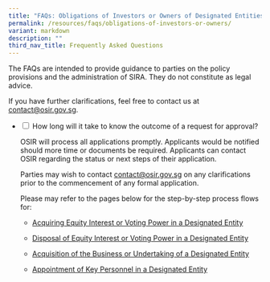 ```yaml
---
title: "FAQs: Obligations of Investors or Owners of Designated Entities"
permalink: /resources/faqs/obligations-of-investors-or-owners/
variant: markdown
description: ""
third_nav_title: Frequently Asked Questions
---
```

<p>The FAQs are intended to provide guidance to parties on the policy provisions
and the administration of SIRA. They do not constitute as legal advice.</p>
<p>If you have further clarifications, feel free to contact us at <a href="mailto:contact@osir.gov.sg" rel="noopener noreferrer nofollow" target="_blank">contact@osir.gov.sg</a>.</p>
<p></p>

<ul class="jekyllcodex_accordion">  
  
<li><input type="checkbox" id="accordion1">
<label for="accordion1">How long will it take to know the outcome of a request for approval?</label><div>
<p>OSIR will process all applications promptly. Applicants would be notified should more time or documents be required. Applicants can contact OSIR regarding the status or next steps of their application.</p>

<p>Parties may wish to contact&nbsp;<a href="mailto:contact@osir.gov.sg" rel="noopener noreferrer nofollow" target="_blank">contact@osir.gov.sg</a>&nbsp;on any clarifications prior to the commencement of any formal application. </p>

<p>Please may refer to the pages below for the step-by-step process flows for:</p>
<ul>
	
<li><p></p> <a href="https://www.osir.gov.sg/about-sira/acquiring-equity-interest-or-voting-power/" rel="noopener nofollow" target="_blank">Acquiring Equity Interest or Voting Power in a Designated Entity</a>
  
</li><li><p></p> <a href="https://www.osir.gov.sg/about-sira/disposing-equity-interest-or-voting-power/" rel="noopener nofollow" target="_blank">Disposal of Equity Interest or Voting Power in a Designated Entity</a>
	
</li><li><p></p> <a href="https://www.osir.gov.sg/about-sira/acquiring-business-or-undertaking/" rel="noopener nofollow" target="_blank">Acquisition of the Business or Undertaking of a Designated Entity</a>
	
</li><li><p></p> <a href="(https://www.osir.gov.sg/about-sira/appointment-of-key-personnel/" rel="noopener nofollow" target="_blank">Appointment of Key Personnel in a Designated Entity</a>

<ul>
</ul></li></ul></div></li></ul>